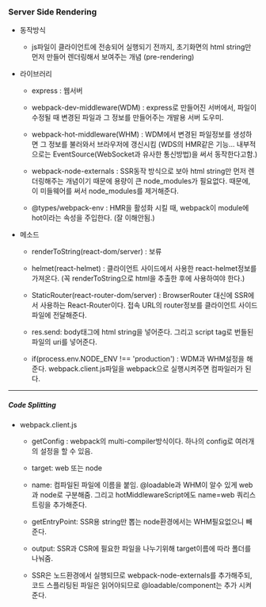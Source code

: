 ### Server Side Rendering

-   동작방식

    -   js파일이 클라이언트에 전송되어 실행되기 전까지, 초기화면의 html string만 먼저 만들어 렌더링해서 보여주는 개념 (pre-rendering)

-   라이브러리

    -   express : 웹서버

    -   webpack-dev-middleware(WDM) : express로 만들어진 서버에서, 파일이 수정될 때 변경된 파일과 그 정보를 만들어주는 개발용 서버 도우미.

    -   webpack-hot-middleware(WHM) : WDM에서 변경된 파일정보를 생성하면 그 정보를 불러와서 브라우저에 갱신시킴 (WDS의 HMR같은 기능... 내부적으로는 EventSource(WebSocket과 유사한 통신방법)을 써서 동작한다고함.)

    -   webpack-node-externals : SSR동작 방식으로 보아 html string만 먼저 렌더링해주는 개념이기 때문에 용량이 큰 node_modules가 필요없다. 때문에, 이 미들웨어를 써서 node_modules를 제거해준다.

    -   @types/webpack-env : HMR을 활성화 시킬 때, webpack이 module에 hot이라는 속성을 주입한다. (잘 이해안됨.)

-   메소드

    -   renderToString(react-dom/server) : 보류

    -   helmet(react-helmet) : 클라이언트 사이드에서 사용한 react-helmet정보를 가져온다. (꼭 renderToString으로 html을 추출한 후에 사용하여야 한다.)

    -   StaticRouter(react-router-dom/server) : BrowserRouter 대신에 SSR에서 사용하는 React-Router이다. 접속 URL의 router정보를 클라이언트 사이드 파일에 전달해준다.

    -   res.send: body태그에 html string을 넣어준다. 그리고 script tag로 번들된 파일의 uri를 넣어준다.

    -   if(process.env.NODE_ENV !== 'production') : WDM과 WHM설정을 해준다.
        webpack.client.js파일을 webpack으로 실행시켜주면 컴파일러가 된다.

---

##### Code Splitting

-   webpack.client.js

    -   getConfig : webpack의 multi-compiler방식이다. 하나의 config로 여러개의 설정을 할 수 있음.

    -   target: web 또는 node

    -   name: 컴파일된 파일에 이름을 붙임. @loadable과 WHM이 알수 있게 web과 node로 구분해줌.
        그리고 hotMiddlewareScript에도 name=web 쿼리스트링을 추가해준다.

    -   getEntryPoint: SSR용 string만 뽑는 node환경에서는 WHM필요없으니 빼준다.

    -   output: SSR과 CSR에 필요한 파일을 나누기위해 target이름에 따라 폴더를 나눠줌.

    -   SSR은 노드환경에서 실행되므로 webpack-node-externals를 추가해주되, 코드 스플리팅된 파일은 읽어야되므로 @loadable/component는 추가 시켜준다.

